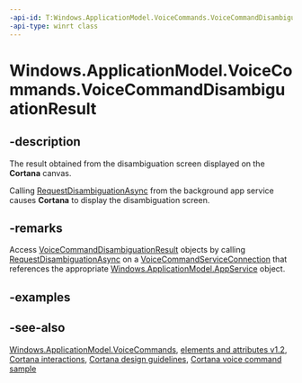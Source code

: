 ```yaml
---
-api-id: T:Windows.ApplicationModel.VoiceCommands.VoiceCommandDisambiguationResult
-api-type: winrt class
---
```


<!-- Class syntax.
public class VoiceCommandDisambiguationResult : Windows.ApplicationModel.VoiceCommands.IVoiceCommandDisambiguationResult
-->

# Windows.ApplicationModel.VoiceCommands.VoiceCommandDisambiguationResult

## -description
The result obtained from the disambiguation screen displayed on the **Cortana** canvas.

Calling [RequestDisambiguationAsync](voicecommandserviceconnection_requestdisambiguationasync_117243970.md) from the background app service causes **Cortana** to display the disambiguation screen.

## -remarks
Access [VoiceCommandDisambiguationResult](voicecommand.md) objects by calling [RequestDisambiguationAsync](voicecommandserviceconnection_requestdisambiguationasync_117243970.md) on a [VoiceCommandServiceConnection](voicecommandserviceconnection.md) that references the appropriate [Windows.ApplicationModel.AppService](../windows.applicationmodel.appservice/windows_applicationmodel_appservice.md) object.

## -examples

## -see-also
[Windows.ApplicationModel.VoiceCommands](windows_applicationmodel_voicecommands.md), [ elements and attributes v1.2](/uwp/schemas/voicecommands/voice-command-elements-and-attributes-1-2), [Cortana interactions](/windows/apps/design/input/cortana-interactions), [Cortana design guidelines](/windows/apps/design/input/cortana-design-guidelines), [Cortana voice command sample](https://github.com/Microsoft/Windows-universal-samples/tree/master/Samples/CortanaVoiceCommand)
